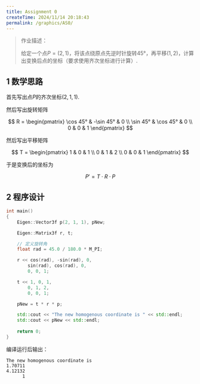 ```yaml
---
title: Assignment 0
createTime: 2024/11/14 20:18:43
permalink: /graphics/AS0/
---
```

> 作业描述：
>
> 给定一个点$P=(2,1)$，将该点绕原点先逆时针旋转$45°$，再平移$(1,2)$，计算出变换后点的坐标（要求使用齐次坐标进行计算）.

## 1 数学思路

首先写出点$P$的齐次坐标$(2,1,1)$.

然后写出旋转矩阵

$$
R = \begin{pmatrix}
	\cos 45° & -\sin 45° & 0 \\
	\sin 45° & \cos 45° & 0 \\
	0 & 0 & 1
\end{pmatrix}
$$

然后写出平移矩阵

$$
T = 
\begin{pmatrix}
	1 & 0 & 1 \\
	0 & 1 & 2 \\
	0 & 0 & 1
\end{pmatrix}
$$

于是变换后的坐标为

$$
P' = T \cdot R \cdot P
$$

## 2 程序设计

```c++
int main()
{
    Eigen::Vector3f p(2, 1, 1), pNew;

    Eigen::Matrix3f r, t;

    // 定义旋转角
    float rad = 45.0 / 180.0 * M_PI;

    r << cos(rad), -sin(rad), 0,
        sin(rad), cos(rad), 0,
        0, 0, 1;

    t << 1, 0, 1,
        0, 1, 2,
        0, 0, 1;

    pNew = t * r * p;

    std::cout << "The new homogenous coordinate is " << std::endl;
    std::cout << pNew << std::endl;
  
    return 0;
}
```

编译运行后输出：

```
The new homogenous coordinate is 
1.70711
4.12132
      1
```

